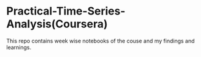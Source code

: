 # Practical-Time-Series-Analysis(Coursera)
 This repo contains week wise notebooks of the couse and my findings and learnings. 

